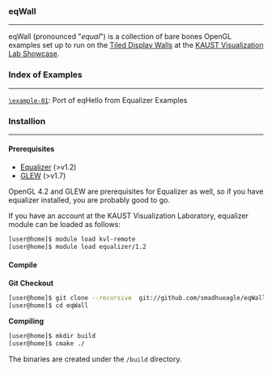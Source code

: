 ### eqWall
___

eqWall (pronounced "_equal_") is a collection of bare bones OpenGL examples set up to run on the [Tiled Display Walls](http://kvl.kaust.edu.sa/Pages/Showcase.aspx) at 
the [KAUST Visualization Lab Showcase](http://kvl.kaust.edu.sa/Pages/Home.aspx).


### Index of Examples
___
[`\example-01`](https://github.com/smadhueagle/eqWall/tree/master/example-01): Port of eqHello from Equalizer Examples


### Installion
___
#### Prerequisites
* [Equalizer](https://github.com/Eyescale/Equalizer) (>v1.2)
* [GLEW](http://glew.sourceforge.net/) (>v1.7)

OpenGL 4.2 and GLEW are prerequisites for Equalizer as well, so if you have equalizer installed, you are probably good to go.

If you have an account at the KAUST Visualization Laboratory, equalizer module can be loaded as follows:
```bash
[user@home]$ module load kvl-remote
[user@home]$ module load equalizer/1.2
```

#### Compile 

**Git Checkout**
```bash
[user@home]$ git clone --recursive  git://github.com/smadhueagle/eqWall.git
[user@home]$ cd eqWall
```
**Compiling**
```bash
[user@home]$ mkdir build
[user@home]$ cmake ./
```
The binaries are created under the `/build` directory.

